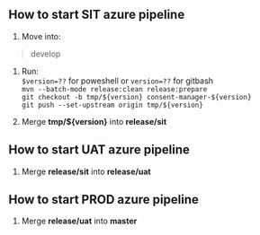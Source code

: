 ## How to start SIT azure pipeline

 1. Move into:
> develop

 1. Run:<br>
    `$version=??` for poweshell or `version=??` for gitbash<br>
 	`mvn --batch-mode release:clean release:prepare`<br>
 	`git checkout -b tmp/${version} consent-manager-${version}`<br> 
 	`git push --set-upstream origin tmp/${version}`<br>
 	
 2. Merge **tmp/${version}** into **release/sit**

  ## How to start UAT azure pipeline  
  
 1. Merge **release/sit** into **release/uat**

  ## How to start PROD azure pipeline  
  
 1. Merge **release/uat** into **master**